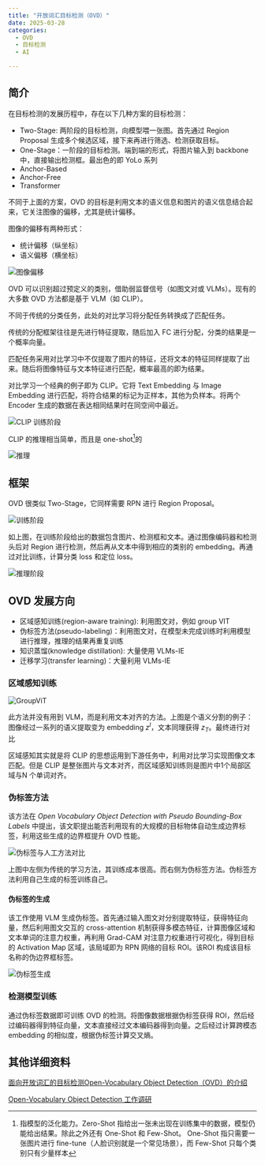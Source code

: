 ```yaml
---
title: "开放词汇目标检测（OVD）"
date: 2025-03-28
categories:
  - OVD
  - 目标检测
  - AI

---
```


## 简介

在目标检测的发展历程中，存在以下几种方案的目标检测：

- Two-Stage: 两阶段的目标检测，向模型喂一张图。首先通过 Region Proposal 生成多个候选区域，接下来再进行筛选、检测获取目标。
- One-Stage：一阶段的目标检测。端到端的形式，将图片输入到 backbone 中，直接输出检测框。最出色的即 YoLo 系列
- Anchor-Based
- Anchor-Free
- Transformer

不同于上面的方案，OVD 的目标是利用文本的语义信息和图片的语义信息结合起来，它关注图像的偏移，尤其是统计偏移。

图像的偏移有两种形式：

- 统计偏移（纵坐标）
- 语义偏移（横坐标）

![图像偏移](./image-20250408144115045.png)

OVD 可以识别超过预定义的类别，借助弱监督信号（如图文对或 VLMs）。现有的大多数 OVD 方法都是基于 VLM（如 CLIP）。

不同于传统的分类任务，此处的对比学习将分配任务转换成了匹配任务。

传统的分配框架往往是先进行特征提取，随后加入 FC 进行分配，分类的结果是一个概率向量。

匹配任务采用对比学习中不仅提取了图片的特征，还将文本的特征同样提取了出来。随后将图像特征与文本特征进行匹配，概率最高的即为结果。

对比学习一个经典的例子即为 CLIP。它将 Text Embedding 与 Image Embedding 进行匹配，将符合结果的标记为正样本，其他为负样本。将两个 Encoder 生成的数据在表达相同结果时在同空间中最近。

![CLIP 训练阶段](./image-20250408145006867.png)

CLIP 的推理相当简单，而且是 one-shot[^1]的

![推理](./image-20250408145304981.png)

## 框架

OVD 很类似 Two-Stage，它同样需要 RPN 进行 Region Proposal。

![训练阶段](./image-20250408150137086.png)

如上图，在训练阶段给出的数据包含图片、检测框和文本。通过图像编码器和检测头后对 Region 进行检测，然后再从文本中得到相应的类别的 embedding。再通过对比训练，计算分类 loss 和定位 loss。

![推理阶段](./image-20250408150610157.png)

## OVD 发展方向

- 区域感知训练(region-aware training): 利用图文对，例如 group VIT
- 伪标签方法(pseudo-labeling)：利用图文对，在模型未完成训练时利用模型进行推理，推理的结果再重复训练
- 知识蒸馏(knowledge distillation): 大量使用 VLMs-IE
- 迁移学习(transfer learning)：大量利用 VLMs-IE

### 区域感知训练

![GroupViT](./image-20250408152146803.png)

此方法并没有用到 VLM，而是利用文本对齐的方法。上图是个语义分割的例子：图像经过一系列的语义提取变为 embedding $z^I$，文本同理获得 $z_T$。最终进行对比

区域感知其实就是将 CLIP 的思想运用到下游任务中，利用对比学习实现图像文本匹配。但是 CLIP 是整张图片与文本对齐，而区域感知训练则是图片中1个局部区域与N 个单词对齐。

### 伪标签方法

该方法在 _Open Vocabulary Object Detection with Pseudo Bounding-Box Labels_ 中提出，该文职提出能否利用现有的大规模的目标物体自动生成边界标签，利用这些生成的边界框提升 OVD 性能。

![伪标签与人工方法对比](./image-20250408152659477.png)

上图中左侧为传统的学习方法，其训练成本很高。而右侧为伪标签方法。伪标签方法利用自己生成的标签训练自己。

#### 伪标签的生成

该工作使用 VLM 生成伪标签。首先通过输入图文对分别提取特征，获得特征向量，然后利用图文交互的 cross-attention 机制获得多模态特征，计算图像区域和文本单词的注意力权重，再利用 Grad-CAM 对注意力权重进行可视化，得到目标的 Activation Map 区域，该局域即为 RPN 网络的目标 ROI。该ROI 构成该目标名称的伪边界框标签。

![伪标签生成](./image-20250408154837372.png)

### 检测模型训练

通过伪标签数据即可训练 OVD 的检测。将图像数据根据伪标签获得 ROI，然后经过编码器得到特征向量，文本直接经过文本编码器得到向量。之后经过计算跨模态 embedding 的相似度，根据伪标签计算交叉熵。

## 其他详细资料

[面向开放词汇的目标检测Open-Vocabulary Object Detection（OVD）的介绍](https://zhuanlan.zhihu.com/p/610639148)

[Open-Vocabulary Object Detection 工作调研](https://zhuanlan.zhihu.com/p/595169030)

[^1]: 指模型的泛化能力。Zero-Shot 指给出一张未出现在训练集中的数据，模型仍能给出结果。除此之外还有 One-Shot 和 Few-Shot。 One-Shot 指只需要一张图片进行 fine-tune（人脸识别就是一个常见场景），而 Few-Shot 只每个类别只有少量样本
